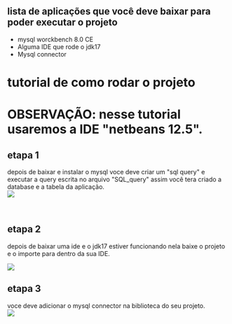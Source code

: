 <div>
  <h2>lista de  aplicações que você deve baixar para poder executar o projeto</h2>
  <ul>
    <li>mysql worckbench 8.0 CE</li>
    <li>Alguma IDE que rode o jdk17</li>
    <li>Mysql connector</li>
  </ul>
</div>
<div>
  <h1>tutorial de como rodar o projeto<h1>
    <p>OBSERVAÇÃO: nesse tutorial usaremos a IDE "netbeans 12.5".</p>
    <h2>etapa 1</h2>
      <p>depois de baixar e instalar o mysql voce deve criar um "sql query" e executar a query escrita no arquivo "SQL_query"
        assim você tera criado a database e a tabela da aplicação.</br>
      <img src="https://user-images.githubusercontent.com/96211501/206952526-b50838b4-39bf-4d8a-9938-a5a3db5392ef.jpg"></p>
    </br>
    <h2>etapa 2</h2>
    <p>depois de baixar uma ide e o jdk17 estiver funcionando nela baixe o projeto e o importe para dentro da sua IDE.</p>
    <img src="https://user-images.githubusercontent.com/96211501/206949651-e09d8ed8-9c59-4bcb-8317-d8e00e9382ea.jpg">
    </br>
    <h2>etapa 3</h2>
    <p>voce deve adicionar o mysql connector na biblioteca do seu projeto.</br>
    <img src="https://user-images.githubusercontent.com/96211501/206952015-970568bb-f6d5-411b-8a65-fd49d66fc9d3.jpg"</p>
    
</div>

